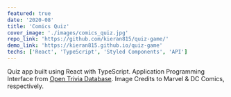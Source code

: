 ```yaml
---
featured: true
date: '2020-08'
title: 'Comics Quiz'
cover_image: './images/comics_quiz.jpg'
repo_link: 'https://github.com/kieran815/quiz-game/'
demo_link: 'https://kieran815.github.io/quiz-game'
techs: ['React', 'TypeScript', 'Styled Components', 'API']
---
```


Quiz app built using React with TypeScript. Application Programming Interface from <a href="https://opentdb.com/" target="blank" rel="noopener noreferrer">Open Trivia Database</a>. Image Credits to Marvel & DC Comics, respectively.
